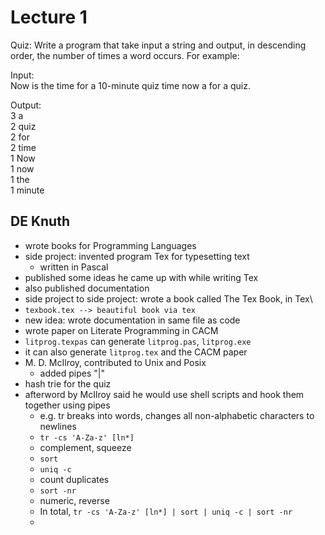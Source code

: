 # Lecture 1

Quiz: Write a program that take input a string and output, in descending order, the number of times a word occurs. For example:

Input:\
Now is the time for a 10-minute quiz time now a for a quiz.

Output:\
3 a\
2 quiz\
2 for\
2 time\
1 Now\
1 now\
1 the\
1 minute

## DE Knuth
- wrote books for Programming Languages
- side project: invented program Tex for typesetting text
  - written in Pascal
- published some ideas he came up with while writing Tex
- also published documentation
- side project to side project: wrote a book called The Tex Book, in Tex\
- `texbook.tex --> beautiful book via tex`
- new idea: wrote documentation in same file as code
- wrote paper on Literate Programming in CACM
- `litprog.texpas` can generate `litprog.pas`, `litprog.exe`
- it can also generate `litprog.tex` and the CACM paper
- M. D. McIlroy, contributed to Unix and Posix
  - added pipes "|"
- hash trie for the quiz
- afterword by McIlroy said he would use shell scripts and hook them together using pipes
  - e.g. tr breaks into words, changes all non-alphabetic characters to newlines
  - `tr -cs 'A-Za-z' [ln*]`
  - complement, squeeze
  - `sort`
  - `uniq -c`
  - count duplicates
  - `sort -nr`
  - numeric, reverse
  - In total, `tr -cs 'A-Za-z' [ln*] | sort | uniq -c | sort -nr` 
  - 